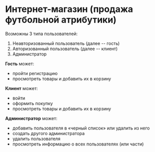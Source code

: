 # Интернет-магазин (продажа футбольной атрибутики)
Возможны 3 типа пользователей:
1. Неавторизованный  пользователь (далее -- гость)
2. Авторизованный пользователь (далее -- клиент)
3. Администратор

__Гость__ может:
- пройти регистрацию
- просмотреть товары и добавить их в корзину

__Клиент__ может:
- войти
- оформить покупку
- просмотреть товары и добавить их в корзину

__Администратор__ может:
- добавить пользователя в «черный список» или удалить из него
- создать другого администратора
- удалить пользователя
- просмотреть информацию о всех пользователях (или части)

